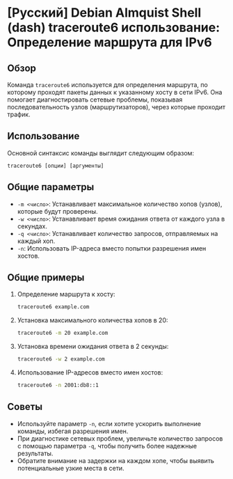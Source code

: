 # [Русский] Debian Almquist Shell (dash) traceroute6 использование: Определение маршрута для IPv6

## Обзор
Команда `traceroute6` используется для определения маршрута, по которому проходят пакеты данных к указанному хосту в сети IPv6. Она помогает диагностировать сетевые проблемы, показывая последовательность узлов (маршрутизаторов), через которые проходит трафик.

## Использование
Основной синтаксис команды выглядит следующим образом:

```
traceroute6 [опции] [аргументы]
```

## Общие параметры
- `-m <число>`: Устанавливает максимальное количество хопов (узлов), которые будут проверены.
- `-w <число>`: Устанавливает время ожидания ответа от каждого узла в секундах.
- `-q <число>`: Устанавливает количество запросов, отправляемых на каждый хоп.
- `-n`: Использовать IP-адреса вместо попытки разрешения имен хостов.

## Общие примеры
1. Определение маршрута к хосту:
   ```bash
   traceroute6 example.com
   ```

2. Установка максимального количества хопов в 20:
   ```bash
   traceroute6 -m 20 example.com
   ```

3. Установка времени ожидания ответа в 2 секунды:
   ```bash
   traceroute6 -w 2 example.com
   ```

4. Использование IP-адресов вместо имен хостов:
   ```bash
   traceroute6 -n 2001:db8::1
   ```

## Советы
- Используйте параметр `-n`, если хотите ускорить выполнение команды, избегая разрешения имен.
- При диагностике сетевых проблем, увеличьте количество запросов с помощью параметра `-q`, чтобы получить более надежные результаты.
- Обратите внимание на задержки на каждом хопе, чтобы выявить потенциальные узкие места в сети.